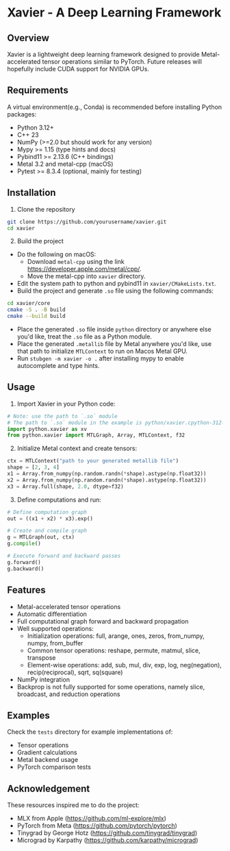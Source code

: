 # Xavier - A Deep Learning Framework

## Overview
Xavier is a lightweight deep learning framework designed to provide Metal-accelerated tensor operations similar to PyTorch. Future releases will hopefully include CUDA support for NVIDIA GPUs.

## Requirements
A virtual environment(e.g., Conda) is recommended before installing Python packages:
- Python 3.12+
- C++ 23
- NumPy (>=2.0 but should work for any version)
- Mypy >= 1.15 (type hints and docs)
- Pybind11 >= 2.13.6 (C++ bindings)
- Metal 3.2 and metal-cpp (macOS)
- Pytest >= 8.3.4 (optional, mainly for testing)

## Installation
1. Clone the repository
```bash
git clone https://github.com/yourusername/xavier.git
cd xavier
```

2. Build the project
* Do the following on macOS:
  * Download `metal-cpp` using the link https://developer.apple.com/metal/cpp/.
  * Move the metal-cpp into `xavier` directory.
* Edit the system path to python and pybind11 in `xavier/CMakeLists.txt`.
* Build the project and generate `.so` file using the following commands:
```bash
cd xavier/core
cmake -S . -B build
cmake --build build
```
* Place the generated `.so` file inside `python` directory or anywhere else you'd like, treat the `.so` file as a Python module.
* Place the generated `.metallib` file by Metal anywhere you'd like, use that path to initialize `MTLContext` to run on Macos Metal GPU.
* Run `stubgen -m xavier -o .` after installing mypy to enable autocomplete and type hints.


## Usage
1. Import Xavier in your Python code:
```python
# Note: use the path to `.so` module
# The path to `.so` module in the example is python/xavier.cpython-312-darwin.so
import python.xavier as xv
from python.xavier import MTLGraph, Array, MTLContext, f32
```

2. Initialize Metal context and create tensors:
```python
ctx = MTLContext("path to your generated metallib file")
shape = [2, 3, 4]
x1 = Array.from_numpy(np.random.randn(*shape).astype(np.float32))
x2 = Array.from_numpy(np.random.randn(*shape).astype(np.float32))
x3 = Array.full(shape, 2.0, dtype=f32)
```

3. Define computations and run:
```python
# Define computation graph
out = ((x1 + x2) * x3).exp()

# Create and compile graph
g = MTLGraph(out, ctx)
g.compile()

# Execute forward and backward passes
g.forward()
g.backward()
```

## Features
- Metal-accelerated tensor operations
- Automatic differentiation
- Full computational graph forward and backward propagation
- Well supported operations:
  - Initialization operations: full, arange, ones, zeros, from_numpy, numpy, from_buffer
  - Common tensor operations: reshape, permute, matmul, slice, transpose
  - Element-wise operations: add, sub, mul, div, exp, log, neg(negation), recip(reciprocal), sqrt, sq(square)
- NumPy integration
- Backprop is not fully supported for some operations, namely slice, broadcast, and reduction operations

## Examples
Check the `tests` directory for example implementations of:
- Tensor operations
- Gradient calculations
- Metal backend usage
- PyTorch comparison tests

## Acknowledgement
These resources inspired me to do the project:
- MLX from Apple (https://github.com/ml-explore/mlx)
- PyTorch from Meta (https://github.com/pytorch/pytorch)
- Tinygrad by George Hotz (https://github.com/tinygrad/tinygrad)
- Micrograd by Karpathy (https://github.com/karpathy/micrograd)

